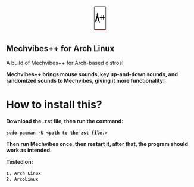 <center><h1><img src="https://raw.githubusercontent.com/czarro1337/MechvibesPlusPlus-ArchLinux/main/image.psd.png?token=GHSAT0AAAAAACE3MV6W6OFKVRTZZ3OJ5X3MZFJJHHQ" width=32 height=64></h1></center>

<h2>Mechvibes++ for Arch Linux</h2>

<p>A build of Mechvibes++ for Arch-based distros!<b><p>
<p>Mechvibes++ brings mouse sounds, key up-and-down sounds, and randomized sounds to Mechvibes, giving it more functionality!</p>

  
# How to install this?
Download the .zst file, then run the command:
  ```
  sudo pacman -U <path to the zst file.>
  ```
Then run Mechvibes once, then restart it, after that, the program should work as intended.

Tested on:

```
1. Arch Linux
2. ArcoLinux
```
